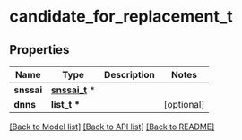 # candidate_for_replacement_t

## Properties
Name | Type | Description | Notes
------------ | ------------- | ------------- | -------------
**snssai** | [**snssai_t**](snssai.md) \* |  | 
**dnns** | **list_t \*** |  | [optional] 

[[Back to Model list]](../README.md#documentation-for-models) [[Back to API list]](../README.md#documentation-for-api-endpoints) [[Back to README]](../README.md)


